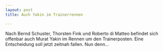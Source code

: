 ```yaml
---
layout: post
title: Auch Yakin im Trainerrennen

---
```


Nach Bernd Schuster, Thorsten Fink und Roberto di Matteo befindet sich offenbar auch Murat Yakin im Rennen um den Trainerposten. Eine Entscheidung soll jetzt zeitnah fallen. Nun denn...


